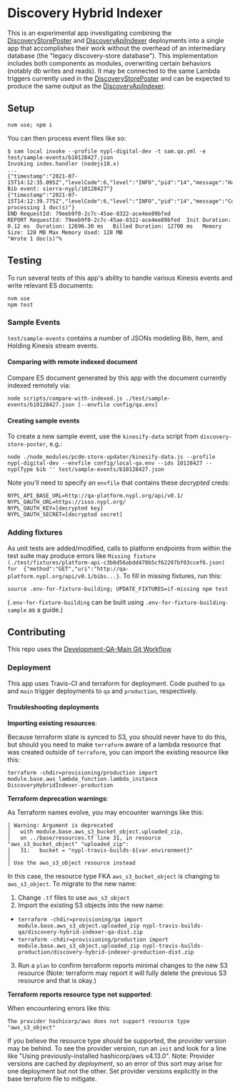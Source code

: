 # Discovery Hybrid Indexer

This is an experimental app investigating combining the [DiscoveryStorePoster](https://github.com/NYPL-discovery/discovery-store-poster) and [DiscoveryApiIndexer](https://github.com/NYPL-discovery/discovery-api-indexer) deployments into a single app that accomplishes their work without the overhead of an intermediary database (the "legacy discovery-store database"). This implementation includes both components as modules, overwriting certain behaviors (notably db writes and reads). It may be connected to the same Lambda triggers currently used in the [DiscoveryStorePoster](https://github.com/NYPL-discovery/discovery-store-poster) and can be expected to produce the same output as the [DiscoveryApiIndexer](https://github.com/NYPL-discovery/discovery-api-indexer).

## Setup

```
nvm use; npm i
```

You can then process event files like so:

```
$ sam local invoke --profile nypl-digital-dev -t sam.qa.yml -e test/sample-events/b10128427.json
Invoking index.handler (nodejs10.x)
...
{"timestamp":"2021-07-15T14:12:35.095Z","levelCode":6,"level":"INFO","pid":"14","message":"Handling Bib event: sierra-nypl/10128427"}
{"timestamp":"2021-07-15T14:12:39.775Z","levelCode":6,"level":"INFO","pid":"14","message":"Completed processing 1 doc(s)"}
END RequestId: 79eeb9f0-2c7c-45ae-8322-ace4ee89bfed
REPORT RequestId: 79eeb9f0-2c7c-45ae-8322-ace4ee89bfed	Init Duration: 0.12 ms	Duration: 12696.30 ms	Billed Duration: 12700 ms	Memory Size: 128 MB	Max Memory Used: 128 MB
"Wrote 1 doc(s)"%
```

## Testing

To run several tests of this app's ability to handle various Kinesis events and write relevant ES documents:

```
nvm use
npm test
```

### Sample Events

`test/sample-events` contains a number of JSONs modeling Bib, Item, and Holding Kinesis stream events.

#### Comparing with remote indexed document

Compare ES document generated by this app with the document currently indexed remotely via:
```
node scripts/compare-with-indexed.js ./test/sample-events/b10128427.json [--envfile config/qa.env]
```

#### Creating sample events
To create a new sample event, use the `kinesify-data` script from `discovery-store-poster`, e.g.:

```
node ./node_modules/pcdm-store-updater/kinesify-data.js --profile nypl-digital-dev --envfile config/local-qa.env --ids 10128427 --nyplType bib '' test/sample-events/b10128427.json
```

Note you'll need to specify an `envfile` that contains these *decrypted* creds:
```
NYPL_API_BASE_URL=http://qa-platform.nypl.org/api/v0.1/
NYPL_OAUTH_URL=https://isso.nypl.org/
NYPL_OAUTH_KEY=[decrypted key]
NYPL_OAUTH_SECRET=[decrypted secret]
```

### Adding fixtures

As unit tests are added/modified, calls to platform endpoints from within the test suite may produce errors like `Missing fixture (./test/fixtures/platform-api-c3b6d56abdd478b5cf62207bf03ccef6.json) for  {"method":"GET","uri":"http://qa-platform.nypl.org/api/v0.1/bibs...}`. To fill in missing fixtures, run this:

```
source .env-for-fixture-building; UPDATE_FIXTURES=if-missing npm test
```

(`.env-for-fixture-building` can be built using `.env-for-fixture-building-sample` as a guide.)

## Contributing

This repo uses the [Development-QA-Main Git Workflow](https://github.com/NYPL/engineering-general/blob/master/standards/git-workflow.md#development-qa-main)

### Deployment

This app uses Travis-CI and terraform for deployment. Code pushed to `qa` and `main` trigger deployments to `qa` and `production`, respectively.

#### Troubleshooting deployments

**Importing existing resources**:

Because terraform state is synced to S3, you should never have to do this, but should you need to make `terraform` aware of a lambda resource that was created outside of `terraform`, you can import the existing resource like this:

```
terraform -chdir=provisioning/production import module.base.aws_lambda_function.lambda_instance DiscoveryHybridIndexer-production
```

**Terraform deprecation warnings**:

As Terraform names evolve, you may encounter warnings like this:

```
│ Warning: Argument is deprecated
│   with module.base.aws_s3_bucket_object.uploaded_zip,
│   on ../base/resources.tf line 31, in resource "aws_s3_bucket_object" "uploaded_zip":
│   31:   bucket = "nypl-travis-builds-${var.environment}"
│
│ Use the aws_s3_object resource instead
```

In this case, the resource type FKA `aws_s3_bucket_object` is changing to `aws_s3_object`. To migrate to the new name:
 1. Change `.tf` files to use `aws_s3_object`
 2. Import the existing S3 objects into the new name:
   - `terraform -chdir=provisioning/qa import module.base.aws_s3_object.uploaded_zip nypl-travis-builds-qa/discovery-hybrid-indexer-qa-dist.zip`
   - `terraform -chdir=provisioning/production import module.base.aws_s3_object.uploaded_zip nypl-travis-builds-production/discovery-hybrid-indexer-production-dist.zip`
 3. Run a `plan` to confirm terraform reports minimal changes to the new S3 resource (Note: terraform may report it will fully delete the previous S3 resource and that is okay.)

**Terraform reports resource type not supported**:

When encountering errors like this:
```
The provider hashicorp/aws does not support resource type "aws_s3_object"
```

If you believe the resource type _should_ be supported, the provider version may be behind. To see the provider version, run an `init` and look for a line like "Using previously-installed hashicorp/aws v4.13.0". Note: Provider versions are cached _by deployment_, so an error of this sort may arise for one deployment but not the other. Set provider versions explicitly in the base terraform file to mitigate.
